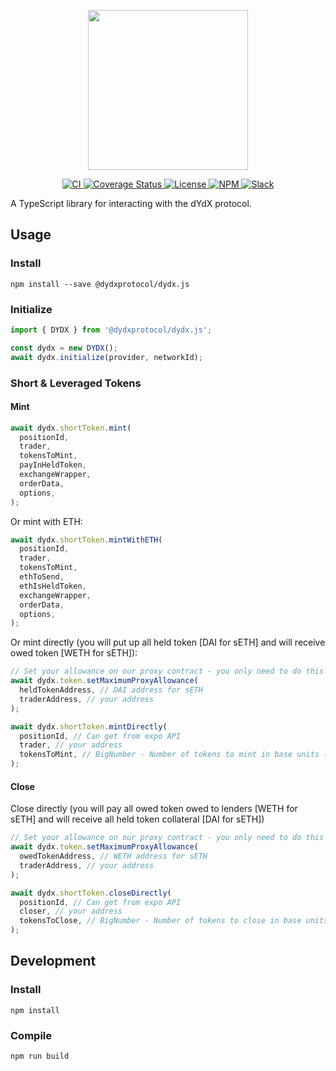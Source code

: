 <p align="center"><img src="https://dydx.exchange/images/logo.png" width="256" /></p>

<p align="center">
  <a href="https://circleci.com/gh/dydxprotocol/workflows/dydx.js/tree/master">
    <img src="https://img.shields.io/circleci/project/github/dydxprotocol/dydx.js.svg" alt='CI' />
  </a>
  <a href='https://coveralls.io/github/dydxprotocol/dydx.js?branch=master'>
    <img src='https://coveralls.io/repos/github/dydxprotocol/dydx.js/badge.svg?branch=master&amp;t=oTubHH' alt='Coverage Status' />
  </a>
  <a href='https://github.com/dydxprotocol/dydx.js/blob/master/LICENSE'>
    <img src='https://img.shields.io/github/license/dydxprotocol/dydx.js.svg?longCache=true' alt='License' />
  </a>
  <a href='https://www.npmjs.com/package/@dydxprotocol/dydx.js'>
    <img src='https://img.shields.io/npm/v/@dydxprotocol/dydx.js.svg' alt='NPM' />
  </a>
  <a href='https://slack.dydx.exchange/'>
    <img src='https://img.shields.io/badge/chat-on%20slack-brightgreen.svg?longCache=true' alt='Slack' />
  </a>
</p>

A TypeScript library for interacting with the dYdX protocol.

## Usage

### Install

```
npm install --save @dydxprotocol/dydx.js
```

### Initialize

```javascript
import { DYDX } from '@dydxprotocol/dydx.js';

const dydx = new DYDX();
await dydx.initialize(provider, networkId);
```

### Short & Leveraged Tokens

#### Mint

```javascript
await dydx.shortToken.mint(
  positionId,
  trader,
  tokensToMint,
  payInHeldToken,
  exchangeWrapper,
  orderData,
  options,
);
```

Or mint with ETH:

```javascript
await dydx.shortToken.mintWithETH(
  positionId,
  trader,
  tokensToMint,
  ethToSend,
  ethIsHeldToken,
  exchangeWrapper,
  orderData,
  options,
);
```

Or mint directly (you will put up all held token [DAI for sETH] and will receive owed token [WETH for sETH]):
```javascript
// Set your allowance on our proxy contract - you only need to do this once
await dydx.token.setMaximumProxyAllowance(
  heldTokenAddress, // DAI address for sETH
  traderAddress, // your address
);

await dydx.shortToken.mintDirectly(
  positionId, // Can get from expo API
  trader, // your address
  tokensToMint, // BigNumber - Number of tokens to mint in base units (10^18 is 1 sETH)
);
```

#### Close

Close directly (you will pay all owed token owed to lenders [WETH for sETH] and will receive all held token collateral [DAI for sETH])
```javascript
// Set your allowance on our proxy contract - you only need to do this once
await dydx.token.setMaximumProxyAllowance(
  owedTokenAddress, // WETH address for sETH
  traderAddress, // your address
);

await dydx.shortToken.closeDirectly(
  positionId, // Can get from expo API
  closer, // your address
  tokensToClose, // BigNumber - Number of tokens to close in base units (10^18 is 1 sETH)
);
```

## Development

### Install

```
npm install
```

### Compile

```
npm run build
```

